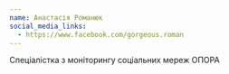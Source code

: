 ```yaml
---
name: Анастасія Романюк
social_media_links:
  - https://www.facebook.com/gorgeous.roman
---
```


Спеціалістка з моніторингу соціальних мереж ОПОРА
